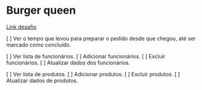 # Burger queen

[Link desafio](https://github.com/Laboratoria/SAP009-burger-queen-api-client)

[ ] Ver o tempo que levou para preparar o pedido desde que chegou, até ser marcado como concluído.

[ ] Ver lista de funcionários.
[ ] Adicionar funcionários.
[ ] Excluir funcionários.
[ ] Atualizar dados dos funcionários.

[ ] Ver lista de produtos.
[ ] Adicionar produtos.
[ ] Excluir produtos.
[ ] Atualizar dados de produtos.